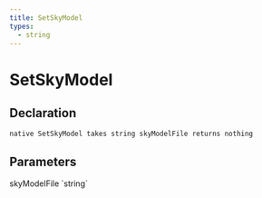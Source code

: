 ```yaml
---
title: SetSkyModel
types:
  - string
---
```


# SetSkyModel

## Declaration

```
native SetSkyModel takes string skyModelFile returns nothing
```

## Parameters
<dl>
  <dt>skyModelFile `string`</dt>
  <dd></dd>
</dl>